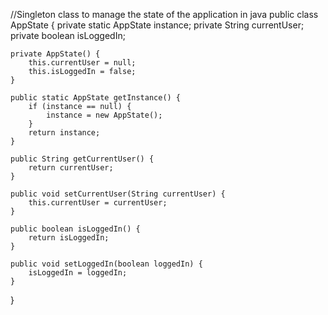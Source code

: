 //Singleton class to manage the state of the application in java
public class AppState {
    private static AppState instance;
    private String currentUser;
    private boolean isLoggedIn;

    private AppState() {
        this.currentUser = null;
        this.isLoggedIn = false;
    }

    public static AppState getInstance() {
        if (instance == null) {
            instance = new AppState();
        }
        return instance;
    }

    public String getCurrentUser() {
        return currentUser;
    }

    public void setCurrentUser(String currentUser) {
        this.currentUser = currentUser;
    }

    public boolean isLoggedIn() {
        return isLoggedIn;
    }

    public void setLoggedIn(boolean loggedIn) {
        isLoggedIn = loggedIn;
    }
}

